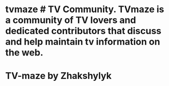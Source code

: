 # tvmaze # TV Community. TVmaze is a community of TV lovers and dedicated contributors that discuss and help maintain tv information on the web.

# TV-maze by Zhakshylyk

